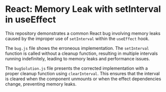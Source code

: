 # React: Memory Leak with setInterval in useEffect

This repository demonstrates a common React bug involving memory leaks caused by the improper use of `setInterval` within the `useEffect` hook.

The `bug.js` file shows the erroneous implementation.  The `setInterval` function is called without a cleanup function, resulting in multiple intervals running indefinitely, leading to memory leaks and performance issues.

The `bugSolution.js` file presents the corrected implementation with a proper cleanup function using `clearInterval`.  This ensures that the interval is cleared when the component unmounts or when the effect dependencies change, preventing memory leaks.
